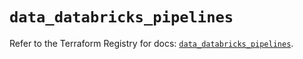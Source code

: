 # `data_databricks_pipelines`

Refer to the Terraform Registry for docs: [`data_databricks_pipelines`](https://registry.terraform.io/providers/databricks/databricks/1.39.0/docs/data-sources/pipelines).
